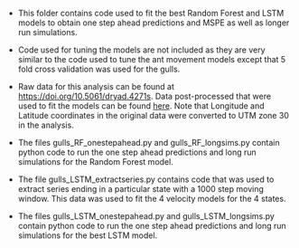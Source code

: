 * This folder contains code used to fit the best Random Forest and LSTM models to obtain one step ahead predictions and MSPE as well as longer run simulations. 

* Code used for tuning the models are not included as they are very similar to the code used to tune the ant movement models except that 5 fold cross validation was used for the gulls. 

* Raw data for this analysis can be found at https://doi.org/10.5061/dryad.4271s. Data post-processed that were used to fit the models can be found [here](https://drive.google.com/drive/folders/1JfnJ4L9nQ7m8ltV-XTL_mGUI-Ot4t7EK?usp=sharing). Note that Longitude and Latitude coordinates in the original data were converted to UTM zone 30 in the analysis.

* The files gulls_RF_onestepahead.py and gulls_RF_longsims.py contain python code to run the one step ahead predictions and long run simulations for the Random Forest model. 

* The file gulls_LSTM_extractseries.py contains code that was used to extract series ending in a particular state with a 1000 step moving window. This data was used to fit the 4 velocity models for the 4 states. 

* The files gulls_LSTM_onestepahead.py and gulls_LSTM_longsims.py contain python code to run the one step ahead predictions and long run simulations for the best LSTM model. 
